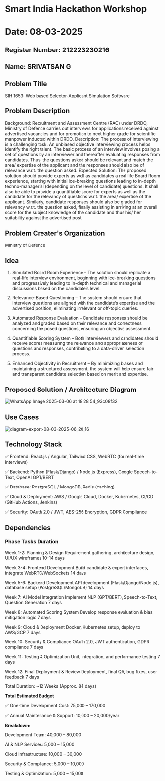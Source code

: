# Smart India Hackathon Workshop
# Date: 08-03-2025
## Register Number: 212223230216
## Name: SRIVATSAN G
## Problem Title
SIH 1653: Web based Selector-Applicant Simulation Software
## Problem Description
Background: Recruitment and Assessment Centre (RAC) under DRDO, Ministry of Defence carries out interviews for applications received against advertised vacancies and for promotion to next higher grade for scientific manpower inducted within DRDO. Description: The process of interviewing is a challenging task. An unbiased objective interviewing process helps identify the right talent. The basic process of an interview involves posing a set of questions by an interviewer and thereafter evaluating responses from candidates. Thus, the questions asked should be relevant and match the area/ expertise of the applicant and the responses should also be of relevance w.r.t. the question asked. Expected Solution: The proposed solution should provide experts as well as candidates a real life Board Room experience, starting with initial ice-breaking questions leading to in-depth techno-managerial (depending on the level of candidate) questions. It shall also be able to provide a quantifiable score for experts as well as the candidate for the relevancy of questions w.r.t. the area/ expertise of the applicant. Similarly, candidate responses should also be graded for relevancy w.r.t. the question asked, finally assisting in arriving at an overall score for the subject knowledge of the candidate and thus his/ her suitability against the advertised post.

## Problem Creater's Organization
Ministry of Defence

## Idea
1. Simulated Board Room Experience – The solution should replicate a real-life interview environment, beginning with ice-breaking questions and progressively leading to in-depth technical and managerial discussions based on the candidate’s level.

2. Relevance-Based Questioning – The system should ensure that interview questions are aligned with the candidate’s expertise and the advertised position, eliminating irrelevant or off-topic queries.

3. Automated Response Evaluation – Candidate responses should be analyzed and graded based on their relevance and correctness concerning the posed questions, ensuring an objective assessment.

4. Quantifiable Scoring System – Both interviewers and candidates should receive scores measuring the relevance and appropriateness of questions and responses, contributing to a data-driven selection process.

5. Enhanced Objectivity in Recruitment – By minimizing biases and maintaining a structured assessment, the system will help ensure fair and transparent candidate selection based on merit and expertise.

## Proposed Solution / Architecture Diagram
![WhatsApp Image 2025-03-06 at 18 28 54_93c08f32](https://github.com/user-attachments/assets/76b792e7-cca2-4fea-917d-3b22e98ba3c7)


## Use Cases
![diagram-export-08-03-2025-06_20_16](https://github.com/user-attachments/assets/8817c77d-c207-49f1-96fe-f369d75e13ec)


## Technology Stack

✅ Frontend: React.js / Angular, Tailwind CSS, WebRTC (for real-time interviews)

✅ Backend: Python (Flask/Django) / Node.js (Express), Google Speech-to-Text, OpenAI GPT/BERT

✅ Database: PostgreSQL / MongoDB, Redis (caching)

✅ Cloud & Deployment: AWS / Google Cloud, Docker, Kubernetes, CI/CD (GitHub Actions, Jenkins)

✅ Security: OAuth 2.0 / JWT, AES-256 Encryption, GDPR Compliance

## Dependencies
### Phase	Tasks	Duration

Week 1-2: Planning & Design	Requirement gathering, architecture design, UI/UX wireframes	10-14 days

Week 3-4: Frontend Development	Build candidate & expert interfaces, integrate WebRTC/WebSockets	14 days

Week 5-6: Backend Development	API development (Flask/Django/Node.js), database setup (PostgreSQL/MongoDB)	14 days

Week 7: AI Model Integration	Implement NLP (GPT/BERT), Speech-to-Text, Question Generation	7 days

Week 8: Automated Scoring System	Develop response evaluation & bias mitigation logic	7 days

Week 9: Cloud & Deployment	Docker, Kubernetes setup, deploy to AWS/GCP	7 days

Week 10: Security & Compliance	OAuth 2.0, JWT authentication, GDPR compliance	7 days

Week 11: Testing & Optimization	Unit, integration, and performance testing	7 days

Week 12: Final Deployment & Review	Deployment, final QA, bug fixes, user feedback	7 days

Total Duration: ~12 Weeks (Approx. 84 days)

**Total Estimated Budget**

✅ One-time Development Cost: 75,000 – 170,000

✅ Annual Maintenance & Support: 10,000 – 20,000/year

**Breakdown:**

Development Team: 40,000 – 80,000

AI & NLP Services: 5,000 – 15,000

Cloud Infrastructure: 10,000 – 30,000

Security & Compliance: 5,000 – 10,000

Testing & Optimization: 5,000 – 15,000

